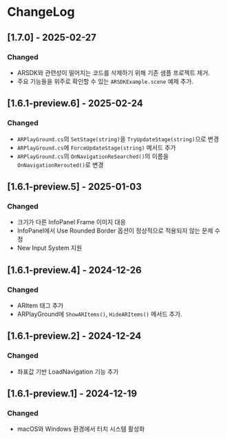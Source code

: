 # ChangeLog

## [1.7.0] - 2025-02-27
### Changed
* ARSDK와 관련성이 떨어지는 코드를 삭제하기 위해 기존 샘플 프로젝트 제거.
* 주요 기능들을 위주로 확인할 수 있는 `ARSDKExample.scene` 예제 추가.

## [1.6.1-preview.6] - 2025-02-24
### Changed
* `ARPlayGround.cs`의 `SetStage(string)`을 `TryUpdateStage(string)`으로 변경
* `ARPlayGround.cs`에 `ForceUpdateStage(string)` 메서드 추가
* `ARPlayGround.cs`의 `OnNavigationReSearched()`의 이름을 `OnNavigationRerouted()`로 변경

## [1.6.1-preview.5] - 2025-01-03
### Changed
* 크기가 다른 InfoPanel Frame 이미지 대응
* InfoPanel에서 Use Rounded Border 옵션이 정상적으로 적용되지 않는 문제 수정
* New Input System 지원

## [1.6.1-preview.4] - 2024-12-26
### Changed
* ARItem 태그 추가
* ARPlayGround에 `ShowARItems()`, `HideARItems()` 메서드 추가.

## [1.6.1-preview.2] - 2024-12-24
### Changed
* 좌표값 기반 LoadNavigation 기능 추가

## [1.6.1-preview.1] - 2024-12-19
### Changed
* macOS와 Windows 환경에서 터치 시스템 활성화